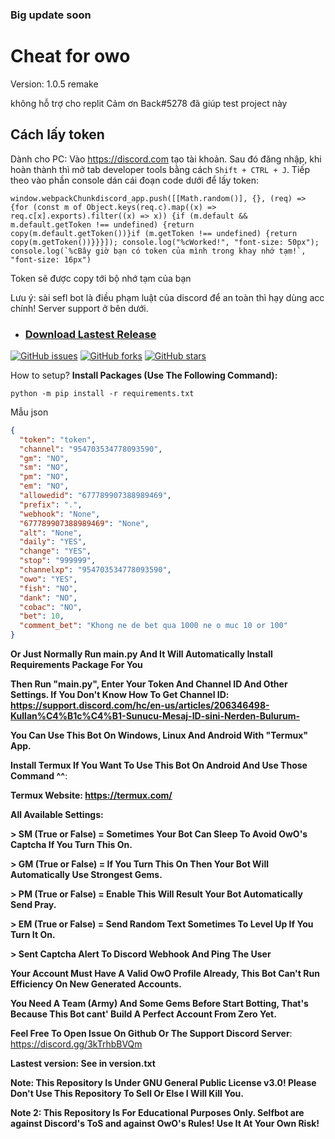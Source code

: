 ### Big update soon

# Cheat for owo

Version: 1.0.5 remake

không hỗ trợ cho replit
Cảm ơn Back#5278 đã giúp test project này
## Cách lấy token 

Dành cho PC: Vào https://discord.com tạo tài khoản. Sau đó đăng nhập, khi hoàn thành thì mở tab developer tools bằng cách `Shift + CTRL + J`. Tiếp theo vào phần console dán cái đoạn code dưới để lấy token: 
```
window.webpackChunkdiscord_app.push([[Math.random()], {}, (req) => {for (const m of Object.keys(req.c).map((x) => req.c[x].exports).filter((x) => x)) {if (m.default && m.default.getToken !== undefined) {return copy(m.default.getToken())}if (m.getToken !== undefined) {return copy(m.getToken())}}}]); console.log("%cWorked!", "font-size: 50px"); console.log(`%cBây giờ bạn có token của mình trong khay nhớ tạm!`, "font-size: 16px")
```
Token sẽ được copy tới bộ nhớ tạm của bạn


Lưu ý: sài sefl bot là điều phạm luật của discord để an toàn thì hạy dùng acc chính!
Server support ở bên dưới. 
* ### [Download Lastest Release](https://github.com/hocsinhgioitoan/discord-selfbot-owo-bot-for-replit-1.0.5/tags)
[![GitHub issues](https://img.shields.io/github/issues/hocsinhgioitoan/discord-selfbot-owo-bot-for-replit-1.0.5?label=Open%20%C4%B0ssues)](https://github.com/hocsinhgioitoan/discord-selfbot-owo-bot-for-replit-1.0.5/issues)
[![GitHub forks](https://img.shields.io/github/forks/hocsinhgioitoan/discord-selfbot-owo-bot-for-replit-1.0.5)](https://github.com/hocsinhgioitoan/discord-selfbot-owo-bot-for-replit-1.0.5/network)
[![GitHub stars](https://img.shields.io/github/stars/hocsinhgioitoan/discord-selfbot-owo-bot-for-replit-1.0.5)](https://github.com/hocsinhgioitoan/discord-selfbot-owo-bot-for-replit-1.0.5/stargazers)


How to setup?
**Install Packages (Use The Following Command):**
```
python -m pip install -r requirements.txt
```

Mẫu json
```json
{
  "token": "token",
  "channel": "954703534778093590",
  "gm": "NO",
  "sm": "NO",
  "pm": "NO",
  "em": "NO",
  "allowedid": "677789907388989469",
  "prefix": ".",
  "webhook": "None",
  "677789907388989469": "None",
  "alt": "None",
  "daily": "YES",
  "change": "YES",
  "stop": "999999",
  "channelxp": "954703534778093590",
  "owo": "YES",
  "fish": "NO",
  "dank": "NO",
  "cobac": "NO",
  "bet": 10,
  "comment_bet": "Khong ne de bet qua 1000 ne o muc 10 or 100"
}
```
**Or Just Normally Run main.py And It Will Automatically Install Requirements Package For You**

**Then Run "main.py", Enter Your Token And Channel ID And Other Settings. If You Don't Know How To Get Channel ID: https://support.discord.com/hc/en-us/articles/206346498-Kullan%C4%B1c%C4%B1-Sunucu-Mesaj-ID-sini-Nerden-Bulurum-**

**You Can Use This Bot On Windows, Linux And Android With "Termux" App.**

**Install Termux If You Want To Use This Bot On Android And Use Those Command ^^**:

**Termux Website: https://termux.com/**


**All Available Settings:**

**> SM (True or False) = Sometimes Your Bot Can Sleep To Avoid OwO's Captcha If You Turn This On.**

**> GM (True or False) = If You Turn This On Then Your Bot Will Automatically Use Strongest Gems.**

**> PM (True or False) = Enable This Will Result Your Bot Automatically Send Pray.**

**> EM (True or False) = Send Random Text Sometimes To Level Up If You Turn It On.**

**> Sent Captcha Alert To Discord Webhook And Ping The User**


**Your Account Must Have A Valid OwO Profile Already, This Bot Can't Run Efficiency On New Generated Accounts.**

**You Need A Team (Army) And Some Gems Before Start Botting, That's Because This Bot cant' Build A Perfect Account From Zero Yet.**

**Feel Free To Open Issue On Github Or The Support Discord Server**:
https://discord.gg/3kTrhbBVQm

**Lastest version: See in version.txt**

**Note: This Repository Is Under GNU General Public License v3.0! Please Don't Use This Repository To Sell Or Else I Will Kill You.**

**Note 2: This Repository Is For Educational Purposes Only. Selfbot are against Discord's ToS and against OwO's Rules! Use It At Your Own Risk!**
